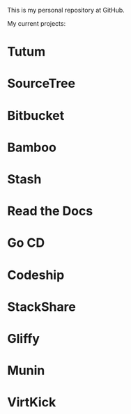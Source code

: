This is my personal repository at GitHub.

My current projects:

Tutum
=====

SourceTree
==========

Bitbucket
=========

Bamboo
======

Stash
=====

Read the Docs
=============

Go CD
=====

Codeship
========

StackShare
==========

Gliffy
======

Munin
=====

VirtKick
========
